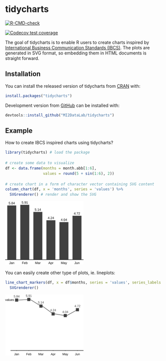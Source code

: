 
<!-- README.md is generated from README.Rmd. Please edit that file -->

# tidycharts

<!-- badges: start -->

[![R-CMD-check](https://github.com/MI2DataLab/tidycharts/workflows/R-CMD-check/badge.svg)](https://github.com/MMI2DataLab/tidycharts/actions)
<!-- badges: end -->

<!-- badges: start -->

[![Codecov test
coverage](https://codecov.io/gh/SawickiBartosz/tidycharts/branch/main/graph/badge.svg)](https://codecov.io/gh/SawickiBartosz/tidycharts?branch=main)
<!-- badges: end -->

The goal of tidycharts is to enable R users to create charts inspired by
[International Business Communication Standards
(IBCS)](https://www.ibcs.com/). The plots are generated in SVG format,
so embedding them in HTML documents is straight forward.

## Installation

You can install the released version of tidycharts from
[CRAN](https://CRAN.R-project.org) with:

``` r
install.packages("tidycharts")
```

Development version from [GitHub](https://github.com/) can be installed
with:

``` r
devtools::install_github("MI2DataLab/tidycharts")
```

## Example

How to create IBCS inspired charts using tidycharts?

``` r
library(tidycharts) # load the package

# create some data to visualize
df <- data.frame(months = month.abb[1:6],
                 values = round(5 + sin(1:6), 2))

# create chart in a form of character vector containing SVG content
column_chart(df, x = 'months', series = 'values') %>%
  SVGrenderer() # render and show the SVG 
```

<img src="man/figures/readme-column.png" width="50%" />

You can easily create other type of plots, ie. lineplots:

``` r
line_chart_markers(df, x = df$months, series = 'values', series_labels = 'values') %>% 
  SVGrenderer()
```

<img src="man/figures/readme-lines.png" width="50%" />
